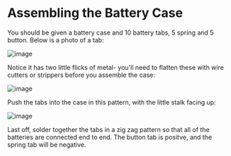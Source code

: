 # Assembling the Battery Case

You should be given a battery case and 10 battery tabs, 5 spring and 5 button. Below is a photo of a tab:

![image](https://github.com/user-attachments/assets/b7c08b59-b871-43e1-b0b5-004702e8a6ba)

Notice it has two little flicks of metal- you'll need to flatten these with wire cutters or strippers before you assemble the case:

![image](https://github.com/user-attachments/assets/1d2c1dd5-9c59-45aa-a0b7-46e1c23057ff)

Push the tabs into the case in this pattern, with the little stalk facing up:

![image](https://github.com/user-attachments/assets/adbb5faf-8b9b-4464-8ea3-7d37747ed872)

Last off, solder together the tabs in a zig zag pattern so that all of the batteries are connected end to end. The button tab is positve, and the spring tab will be negative.

